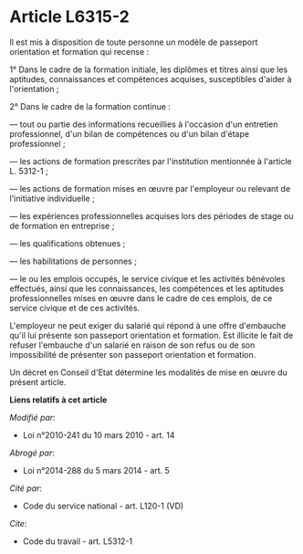 # Article L6315-2

Il est mis à disposition de toute personne un modèle de passeport orientation et formation qui recense : 

1° Dans le cadre de la formation initiale, les diplômes et titres ainsi que les aptitudes, connaissances et compétences
acquises, susceptibles d'aider à l'orientation ; 

2° Dans le cadre de la formation continue : 

― tout ou partie des informations recueillies à l'occasion d'un entretien professionnel, d'un bilan de compétences ou d'un
bilan d'étape professionnel ; 

― les actions de formation prescrites par l'institution mentionnée à l'article L. 5312-1 ; 

― les actions de formation mises en œuvre par l'employeur ou relevant de l'initiative individuelle ; 

― les expériences professionnelles acquises lors des périodes de stage ou de formation en entreprise ; 

― les qualifications obtenues ; 

― les habilitations de personnes ; 

― le ou les emplois occupés, le service civique et les activités bénévoles effectués, ainsi que les connaissances, les
compétences et les aptitudes professionnelles mises en œuvre dans le cadre de ces emplois, de ce service civique et de ces
activités. 

L'employeur ne peut exiger du salarié qui répond à une offre d'embauche qu'il lui présente son passeport orientation et
formation. Est illicite le fait de refuser l'embauche d'un salarié en raison de son refus ou de son impossibilité de
présenter son passeport orientation et formation. 

Un décret en Conseil d'Etat détermine les modalités de mise en œuvre du présent article.

**Liens relatifs à cet article**

_Modifié par_:

  - Loi n°2010-241 du 10 mars 2010 - art. 14

_Abrogé par_:

  - Loi n°2014-288 du 5 mars 2014 - art. 5

_Cité par_:

  - Code du service national - art. L120-1 (VD)

_Cite_:

  - Code du travail - art. L5312-1
